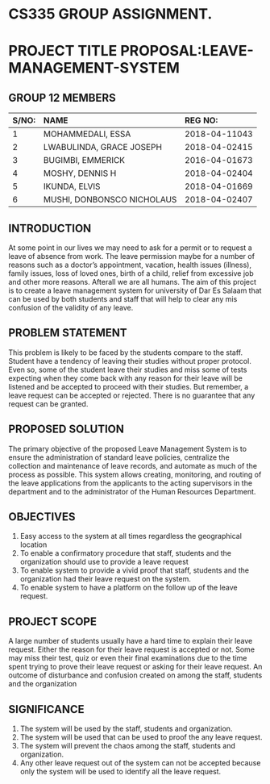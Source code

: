 # CS335 GROUP ASSIGNMENT.
# PROJECT TITLE PROPOSAL:LEAVE-MANAGEMENT-SYSTEM
## GROUP 12 MEMBERS
| S/NO: | NAME | REG NO: |
| :-| :---                      | :---           |
| 1 | MOHAMMEDALI, ESSA          | 2018-04-11043  |
| 2 | LWABULINDA, GRACE JOSEPH   | 2018-04-02415  |
| 3 | BUGIMBI, EMMERICK          | 2016-04-01673  |
| 4 | MOSHY, DENNIS H            | 2018-04-02404  |
| 5 | IKUNDA, ELVIS              | 2018-04-01669  |
| 6 | MUSHI, DONBONSCO NICHOLAUS | 2018-04-02407  |

## INTRODUCTION
At some point in our lives we may need to ask for a permit or to request a leave of absence from work. The leave permission maybe for a number of reasons such as a doctor’s appointment, vacation, health issues (illness), family issues, loss of loved ones, birth of a child, relief from excessive job and other more reasons. Afterall we are all humans. The aim of this project is to create a leave management system for university of Dar Es Salaam that can be used by both students and staff that will help to clear any mis confusion of the validity of any leave. 

## PROBLEM STATEMENT
This problem is likely to be faced by the students compare to the staff. Student have a tendency of leaving their studies without proper protocol. Even so, some of the student leave their studies and miss some of tests expecting when they come back with any reason for their leave will be listened and be accepted to proceed with their studies. But remember, a leave request can be accepted or rejected. There is no guarantee that any request can be granted.

## PROPOSED SOLUTION
The primary objective of the proposed Leave Management System is to ensure the administration of standard leave policies, centralize the collection and maintenance of leave records, and automate as much of the process as possible. This system allows creating, monitoring, and routing of the leave applications from the applicants to the acting supervisors in the department and to the administrator of the Human Resources Department.

## OBJECTIVES
1. Easy access to the system at all times regardless the geographical location
2. To enable a confirmatory procedure that staff, students and the organization should use to provide a leave request
3. To enable system to provide a vivid proof that staff, students and the organization had their leave request on the system.
4. To enable system to have a platform on the follow up of the leave request.

## PROJECT SCOPE
A large number of students usually have a hard time to explain their leave request. Either the reason for their leave request is accepted or not. Some may miss their test, quiz or even their final examinations due to the time spent trying to prove their leave request or asking for their leave request. An outcome of disturbance and confusion created on among the staff, students and the organization

## SIGNIFICANCE
1.	The system will be used by the staff, students and organization.
2.	The system will be used that can be used to proof the any leave request.
3.	The system will prevent the chaos among the staff, students and organization.
4.	Any other leave request out of the system can not be accepted because only the system will be used to identify all the leave request.
